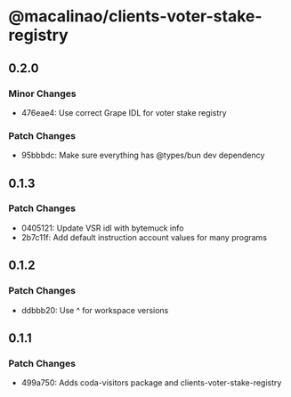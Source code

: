# @macalinao/clients-voter-stake-registry

## 0.2.0

### Minor Changes

- 476eae4: Use correct Grape IDL for voter stake registry

### Patch Changes

- 95bbbdc: Make sure everything has @types/bun dev dependency

## 0.1.3

### Patch Changes

- 0405121: Update VSR idl with bytemuck info
- 2b7c11f: Add default instruction account values for many programs

## 0.1.2

### Patch Changes

- ddbbb20: Use ^ for workspace versions

## 0.1.1

### Patch Changes

- 499a750: Adds coda-visitors package and clients-voter-stake-registry
